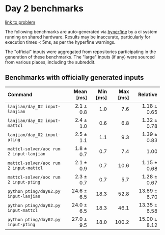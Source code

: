 # Day 2 benchmarks

[link to problem](http://adventofcode.com/2022/day/2)

The following benchmarks are auto-generated via [hyperfine](https://github.com/sharkdp/hyperfine) by a ci system running on shared hardware. Results may be inaccurate, particularly for execution times < 5ms, as per the hyperfine warnings.

The "official" inputs were aggregated from repositories participating in the generation of these benchmarks. The "large" inputs (if any) were sourced from various places, including the subreddit.

## Benchmarks with officially generated inputs
| Command | Mean [ms] | Min [ms] | Max [ms] | Relative |
|:---|---:|---:|---:|---:|
| `lanjian/day_02 input-lanjian` | 2.1 ± 0.8 | 1.0 | 7.6 | 1.18 ± 0.65 |
| `lanjian/day_02 input-mattcl` | 2.4 ± 1.0 | 0.6 | 6.8 | 1.32 ± 0.78 |
| `lanjian/day_02 input-pting` | 2.5 ± 1.1 | 1.1 | 9.3 | 1.39 ± 0.83 |
| `mattcl-solver/aoc run 2 input-lanjian` | 1.8 ± 0.7 | 0.7 | 7.4 | 1.00 |
| `mattcl-solver/aoc run 2 input-mattcl` | 2.1 ± 0.9 | 0.7 | 10.6 | 1.15 ± 0.68 |
| `mattcl-solver/aoc run 2 input-pting` | 2.3 ± 0.7 | 0.7 | 5.7 | 1.28 ± 0.67 |
| `python pting/day02.py input-lanjian` | 24.6 ± 6.5 | 18.3 | 52.8 | 13.69 ± 6.70 |
| `python pting/day02.py input-mattcl` | 24.0 ± 6.5 | 18.3 | 46.1 | 13.35 ± 6.58 |
| `python pting/day02.py input-pting` | 27.0 ± 9.5 | 18.0 | 100.2 | 15.00 ± 8.12 |
